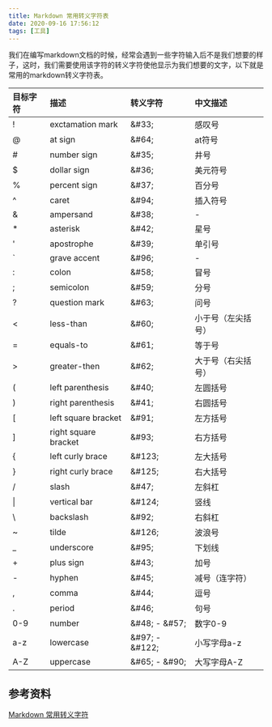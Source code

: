 ```yaml
---
title: Markdown 常用转义字符表
date: 2020-09-16 17:56:12
tags: [工具]
---
```


我们在编写markdown文档的时候，经常会遇到一些字符输入后不是我们想要的样子，这时，我们需要使用该字符的转义字符使他显示为我们想要的文字，以下就是常用的markdown转义字符表。
<!--more-->


|    目标字符    |              描述              |         转义字符         |         中文描述       |
|:-------------|:--------------------|:-------------------|:------------------|
|          !            |   exctamation mark   |       &#33&#59;     |感叹号|
|         @           |             at sign            |       &#64&#59;     |at符号|
|          #           |       number sign        |       &#35&#59;      |井号|
|          $           |          dollar sign         |       &#36&#59;     |美元符号|
|          %          |        percent sign       |       &#37&#59;     |百分号|
|          ^           |              caret              |       &#94&#59;     |插入符号|
|          &          |        ampersand         |       &#38&#59;     | - |
|          *           |           asterisk            |        &#42&#59;      |星号|
|           '          |         apostrophe         |       &#39&#59;     |单引号|
|          `           |       grave accent       |       &#96&#59;      | - |
|          :           |              colon              |       &#58&#59;     |冒号|
|          ;            |         semicolon         |       &#59&#59;      |分号|
|          ?           |      question mark     |       &#63&#59;     |问号|
|         <           |         less-than           |       &#60&#59;     |小于号（左尖括号）|
|         =           |         equals-to           |       &#61&#59;     |等于号|
|         >           |       greater-then        |       &#62&#59;     |大于号（右尖括号）|
|         (            |     left parenthesis     |       &#40&#59;     |左圆括号|
|         )            |    right parenthesis   |       &#41&#59;     |右圆括号|
|         [            |  left square bracket  |       &#91&#59;     |左方括号|
|         ]            | right square bracket |       &#93&#59;     |右方括号|
|        {             |     left curly brace      |      &#123&#59;    |左大括号|
|        }             |     right curly brace    |     &#125&#59;    |右大括号|
|         /            |              slash              |       &#47&#59;     |左斜杠|
|    &#124;     |       vertical bar          |      &#124&#59;    |竖线|
|         \            |          backslash          |       &#92&#59;     |右斜杠|
|         ~          |                tilde              |      &#126&#59;    |波浪号|
|          _          |        underscore         |       &#95&#59;     |下划线|
|         +          |          plus sign           |       &#43&#59;     |加号|
|         -           |          hyphen             |       &#45&#59;     |减号（连字符）|
|         ,           |            comma            |       &#44&#59;     |逗号|
|         .           |            period             |       &#46&#59;     |句号|
|       0-9       |           number           |       &#48&#59; - &#57&#59;     |数字0-9|
|        a-z       |          lowercase      |  &#97&#59; - &#122&#59; |小写字母a-z|
|        A-Z      |         uppercase      |  &#65&#59; - &#90&#59; |大写字母A-Z|


## 参考资料
[Markdown 常用转义字符](https://blog.csdn.net/makercloud/article/details/82082632)